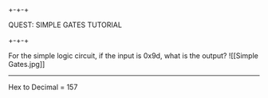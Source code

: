## 

+-+-+

QUEST: SIMPLE GATES TUTORIAL

+-+-+

For the simple logic circuit, if the input is 0x9d, what is the output?
![[Simple Gates.jpg]]

---

Hex to Decimal = 157